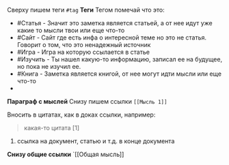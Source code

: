 Сверху пишем теги `#tag`
**Теги**
Тегом помечай что это:
* #Статья - Значит это заметка является статьей, а от нее идут уже какие то мысли твои или еще что-то
* #Сайт  - Сайт где есть инфа о интересной теме но это не статья. Говорит о том, что это ненадежный источник
* #Игра - Игра на которую ссылается в статье
* #Изучить - Ты нашел какую-то информацию, записал ее на будущее, но пока не изучил ее.
* #Книга - Заметка является книгой, от нее могут идти мысли или еще что-то
* 

**Параграф с мыслей**
Снизу пишем ссылки `[[Мысль 1]]`

Вносить в цитатах, как в доках ссылки, например:
>какая-то цитата [1]

1.  ссылка на документ, статью и т.д. в конце документа

**Снизу общие ссылки**
`[[Общая мысль]]
